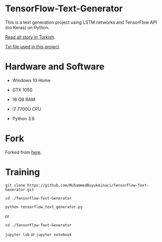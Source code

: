 # TensorFlow-Text-Generator

This is a text generation project using LSTM networks and TensorFlow API (no Keras) on Python.

[Read all story in Turkish](https://medium.com/@mubuyuk51/tensorflow-ile-yaz%C4%B1-%C3%BCretmek-f7bdc8b1f453).

[Txt file used in this project](http://www.glozman.com/TextPages/Harry%20Potter%201%20-%20Sorcerer's%20Stone.txt).

# Hardware and Software
- Windows 10 Home

- GTX 1050

- 16 GB RAM

- i7 7700U CPU

- Python 3.6

# Fork
Forked from [here](https://gist.github.com/MBoustani/437cea275fa9d40c9e60eac9ba71456c). 

# Training

```git clone https://github.com/MuhammedBuyukkinaci/TensorFlow-Text-Generator.git```

```cd ./TensorFlow-Text-Generator```

```python tensorflow_text_generator.py```

or

```cd ./TensorFlow-Text-Generator```

```jupyter lab``` or ```jupyter notebook```
